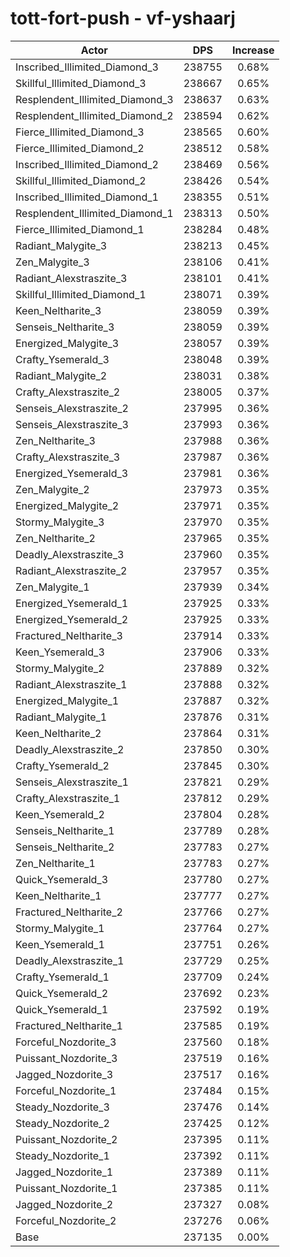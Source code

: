 # tott-fort-push - vf-yshaarj
| Actor | DPS | Increase |
|---|:---:|:---:|
|Inscribed_Illimited_Diamond_3|238755|0.68%|
|Skillful_Illimited_Diamond_3|238667|0.65%|
|Resplendent_Illimited_Diamond_3|238637|0.63%|
|Resplendent_Illimited_Diamond_2|238594|0.62%|
|Fierce_Illimited_Diamond_3|238565|0.60%|
|Fierce_Illimited_Diamond_2|238512|0.58%|
|Inscribed_Illimited_Diamond_2|238469|0.56%|
|Skillful_Illimited_Diamond_2|238426|0.54%|
|Inscribed_Illimited_Diamond_1|238355|0.51%|
|Resplendent_Illimited_Diamond_1|238313|0.50%|
|Fierce_Illimited_Diamond_1|238284|0.48%|
|Radiant_Malygite_3|238213|0.45%|
|Zen_Malygite_3|238106|0.41%|
|Radiant_Alexstraszite_3|238101|0.41%|
|Skillful_Illimited_Diamond_1|238071|0.39%|
|Keen_Neltharite_3|238059|0.39%|
|Senseis_Neltharite_3|238059|0.39%|
|Energized_Malygite_3|238057|0.39%|
|Crafty_Ysemerald_3|238048|0.39%|
|Radiant_Malygite_2|238031|0.38%|
|Crafty_Alexstraszite_2|238005|0.37%|
|Senseis_Alexstraszite_2|237995|0.36%|
|Senseis_Alexstraszite_3|237993|0.36%|
|Zen_Neltharite_3|237988|0.36%|
|Crafty_Alexstraszite_3|237987|0.36%|
|Energized_Ysemerald_3|237981|0.36%|
|Zen_Malygite_2|237973|0.35%|
|Energized_Malygite_2|237971|0.35%|
|Stormy_Malygite_3|237970|0.35%|
|Zen_Neltharite_2|237965|0.35%|
|Deadly_Alexstraszite_3|237960|0.35%|
|Radiant_Alexstraszite_2|237957|0.35%|
|Zen_Malygite_1|237939|0.34%|
|Energized_Ysemerald_1|237925|0.33%|
|Energized_Ysemerald_2|237925|0.33%|
|Fractured_Neltharite_3|237914|0.33%|
|Keen_Ysemerald_3|237906|0.33%|
|Stormy_Malygite_2|237889|0.32%|
|Radiant_Alexstraszite_1|237888|0.32%|
|Energized_Malygite_1|237887|0.32%|
|Radiant_Malygite_1|237876|0.31%|
|Keen_Neltharite_2|237864|0.31%|
|Deadly_Alexstraszite_2|237850|0.30%|
|Crafty_Ysemerald_2|237845|0.30%|
|Senseis_Alexstraszite_1|237821|0.29%|
|Crafty_Alexstraszite_1|237812|0.29%|
|Keen_Ysemerald_2|237804|0.28%|
|Senseis_Neltharite_1|237789|0.28%|
|Senseis_Neltharite_2|237783|0.27%|
|Zen_Neltharite_1|237783|0.27%|
|Quick_Ysemerald_3|237780|0.27%|
|Keen_Neltharite_1|237777|0.27%|
|Fractured_Neltharite_2|237766|0.27%|
|Stormy_Malygite_1|237764|0.27%|
|Keen_Ysemerald_1|237751|0.26%|
|Deadly_Alexstraszite_1|237729|0.25%|
|Crafty_Ysemerald_1|237709|0.24%|
|Quick_Ysemerald_2|237692|0.23%|
|Quick_Ysemerald_1|237592|0.19%|
|Fractured_Neltharite_1|237585|0.19%|
|Forceful_Nozdorite_3|237560|0.18%|
|Puissant_Nozdorite_3|237519|0.16%|
|Jagged_Nozdorite_3|237517|0.16%|
|Forceful_Nozdorite_1|237484|0.15%|
|Steady_Nozdorite_3|237476|0.14%|
|Steady_Nozdorite_2|237425|0.12%|
|Puissant_Nozdorite_2|237395|0.11%|
|Steady_Nozdorite_1|237392|0.11%|
|Jagged_Nozdorite_1|237389|0.11%|
|Puissant_Nozdorite_1|237385|0.11%|
|Jagged_Nozdorite_2|237327|0.08%|
|Forceful_Nozdorite_2|237276|0.06%|
|Base|237135|0.00%|
